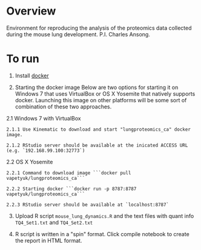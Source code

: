 # Overview
Environment for reproducing the analysis of the proteomics data collected during the mouse lung development. P.I. Charles Ansong.

# To run
1. Install [docker](https://www.docker.com/)

2. Starting the docker image
  Below are two options for starting it on Windows 7 that uses VirtualBox or OS X Yosemite that natively supports docker. Launching this image on other platforms will be some sort of combination of these two approaches.
  
  2.1 Windows 7 with VirtualBox
  
    2.1.1 Use Kinematic to download and start "lungproteomics_ca" docker image.
    
    2.1.2 RStudio server should be available at the inicated ACCESS URL (e.g. `192.168.99.100:32773`)
    
  2.2 OS X Yosemite
  
    2.2.1 Command to download image ```docker pull vapetyuk/lungproteomics_ca```
    
    2.2.2 Starting docker ```docker run -p 8787:8787 vapetyuk/lungproteomics_ca```
    
    2.2.3 RStudio server should be available at `localhost:8787`

3. Upload R script `mouse_lung_dynamics.R` and the text files with quant info `TQ4_Set1.txt` and `TQ4_Set2.txt`

4. R script is written in a "spin" format. Click compile notebook to create the report in HTML format.
